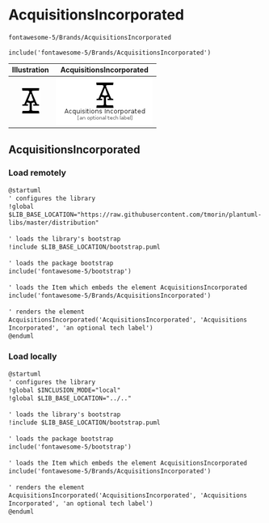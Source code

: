 # AcquisitionsIncorporated


```text
fontawesome-5/Brands/AcquisitionsIncorporated
```

```text
include('fontawesome-5/Brands/AcquisitionsIncorporated')
```



| Illustration | AcquisitionsIncorporated |
| :---: | :---: |
| ![illustration for Illustration](../../fontawesome-5/Brands/AcquisitionsIncorporated.png) | ![illustration for AcquisitionsIncorporated](../../fontawesome-5/Brands/AcquisitionsIncorporated.Local.png) |




## AcquisitionsIncorporated

### Load remotely
```plantuml
@startuml
' configures the library
!global $LIB_BASE_LOCATION="https://raw.githubusercontent.com/tmorin/plantuml-libs/master/distribution"

' loads the library's bootstrap
!include $LIB_BASE_LOCATION/bootstrap.puml

' loads the package bootstrap
include('fontawesome-5/bootstrap')

' loads the Item which embeds the element AcquisitionsIncorporated
include('fontawesome-5/Brands/AcquisitionsIncorporated')

' renders the element
AcquisitionsIncorporated('AcquisitionsIncorporated', 'Acquisitions Incorporated', 'an optional tech label')
@enduml
```

### Load locally
```plantuml
@startuml
' configures the library
!global $INCLUSION_MODE="local"
!global $LIB_BASE_LOCATION="../.."

' loads the library's bootstrap
!include $LIB_BASE_LOCATION/bootstrap.puml

' loads the package bootstrap
include('fontawesome-5/bootstrap')

' loads the Item which embeds the element AcquisitionsIncorporated
include('fontawesome-5/Brands/AcquisitionsIncorporated')

' renders the element
AcquisitionsIncorporated('AcquisitionsIncorporated', 'Acquisitions Incorporated', 'an optional tech label')
@enduml
```

